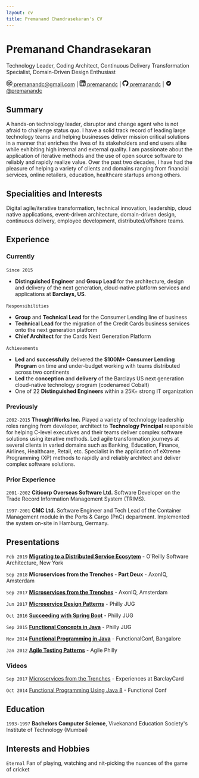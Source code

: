 ```yaml
---
layout: cv
title: Premanand Chandrasekaran's CV
---
```

# Premanand Chandrasekaran
Technology Leader, Coding Architect, Continuous Delivery Transformation Specialist, Domain-Driven Design Enthusiast

<div id="webaddress">
<a href="premanandc@gmail.com" target="_blank"><img src="email-logo.png" height="16" width="16"/> premanandc@gmail.com</a>
| <a href="https://www.linkedin.com/in/premanandc/" target="_blank"><img src="linkedin-logo.png" height="16" width="16"/> premanandc</a>
| <a href="https://www.github.com/premanandc/" target="_blank"><img src="github-logo.png" height="16" width="16"/> premanandc</a>
| <a href="https://twitter.com/premanandc" target="_blank"><img src="twitter-logo.png" height="16" width="16"/> @premanandc</a>
</div>

## Summary

A hands-on technology leader, disruptor and change agent who is not afraid to challenge status quo. I have a solid track record of leading large technology teams and helping businesses deliver mission critical solutions in a manner that enriches the lives of its stakeholders and end users alike while exhibiting high internal and external quality. I am passionate about the application of iterative methods and the use of open source software to reliably and rapidly realize value. Over the past two decades, I have had the pleasure of helping a variety of clients and domains ranging from financial services, online retailers, education, healthcare startups among others.

## Specialities and Interests

Digital agile/iterative transformation, technical innovation, leadership, cloud native applications, event-driven architecture, domain-driven design, continuous delivery, employee development, distributed/offshore teams.

## Experience

### Currently

`Since 2015`
* __Distinguished Engineer__ and __Group Lead__ for the architecture, design and delivery of the next generation, cloud-native platform services and applications at **Barclays, US**.

`Responsibilities`
* __Group__ and __Technical Lead__ for the Consumer Lending line of business
* __Technical Lead__ for the migration of the Credit Cards business services onto the next generation platform 
* __Chief Architect__ for the Cards Next Generation Platform

`Achievements`
* __Led__ and __successfully__ delivered the __$100M+ Consumer Lending Program__ on time and under-budget working with teams distributed across two continents
* __Led__ the __conception__ and __delivery__ of the Barclays US next generation cloud-native technology program (codenamed Cobalt)
* One of 22 __Distinguished Engineers__ within a 25K+ strong IT organization

### Previously
`2002-2015` 
__ThoughtWorks Inc.__
Played a variety of technology leadership roles ranging from developer, architect to __Technology Principal__ responsible for helping C-level executives and their teams deliver complex software solutions using iterative methods. Led agile transformation journeys at several clients in varied domains such as Banking, Education, Finance, Airlines, Healthcare, Retail, etc. Specialist in the application of eXtreme Programming (XP) methods to rapidly and reliably architect and deliver complex software solutions.

### Prior Experience
`2001-2002`
__Citicorp Overseas Software Ltd.__
Software Developer on the Trade Record Information Management System (TRIMS).

`1997-2001`
__CMC Ltd.__
Software Engineer and Tech Lead of the Container Management module in the Ports & Cargo (PnC) department. Implemented the system on-site in Hamburg, Germany.  

## Presentations

`Feb 2019` <a href="https://conferences.oreilly.com/software-architecture/sa-ny/public/schedule/detail/71965" target="_blank">__Migrating to a Distributed Service Ecosytem__</a> - O'Reilly Software Architecture, New York

`Sep 2018` __Microservices from the Trenches - Part Deux__ - AxonIQ, Amsterdam

`Sep 2017` <a href="https://www.youtube.com/watch?v=rceUG8OMVwY" target="_blank">__Microservices from the Trenches__</a> - AxonIQ, Amsterdam

`Jun 2017` <a href="https://www.meetup.com/PhillyJUG/events/239252925/" target="_blank">__Microservice Design Patterns__</a> - Philly JUG

`Oct 2016` <a href="https://phillyjug.github.io/2015/11/03/premboot/index.html" target="_blank">__Succeeding with Spring Boot__</a> - Philly JUG

`Sep 2015` <a href="https://phillyjug.github.io/2014/01/29/fpjavaprem/index.html" target="_blank">__Functional Concepts in Java__</a> - Philly JUG

`Nov 2014` <a href="https://www.slideshare.net/premanandc/functional-30622514" target="_blank">__Functional Programming in Java__</a> - FunctionalConf, Bangalore

`Jan 2012` <a href="https://www.slideshare.net/premanandc/functional-testing-patterns-10987452" target="_blank">__Agile Testing Patterns__</a> - Agile Philly

### Videos

`Sep 2017`
<a href="https://www.youtube.com/watch?v=rceUG8OMVwY" target="_blank">Microservices from the Trenches</a> - Experiences at BarclayCard

`Oct 2014`
<a href="https://www.youtube.com/watch?v=WBhldH6TvXU" target="_blank">Functional Programming Using Java 8</a> - Functional Conf


## Education

`1993-1997`
__Bachelors Computer Science__, Vivekanand Education Society's Institute of Technology (Mumbai)

## Interests and Hobbies

`Eternal`
Fan of playing, watching and nit-picking the nuances of the game of cricket


